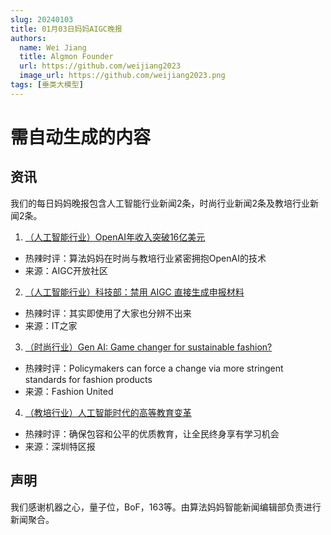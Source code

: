 ```yaml
---
slug: 20240103
title: 01月03日妈妈AIGC晚报
authors:
  name: Wei Jiang
  title: Algmon Founder
  url: https://github.com/weijiang2023
  image_url: https://github.com/weijiang2023.png
tags: [垂类大模型]
---
```


# 需自动生成的内容
## 资讯
我们的每日妈妈晚报包含人工智能行业新闻2条，时尚行业新闻2条及教培行业新闻2条。

1. [（人工智能行业）OpenAI年收入突破16亿美元](https://mp.weixin.qq.com/s/JGsj97ipz_zyk2Xvq5Netg)
* 热辣时评：算法妈妈在时尚与教培行业紧密拥抱OpenAI的技术
* 来源：AIGC开放社区

2. [（人工智能行业）科技部：禁用 AIGC 直接生成申报材料](https://www.ithome.com/0/743/159.htm)
* 热辣时评：其实即使用了大家也分辨不出来
* 来源：IT之家

3. [（时尚行业）Gen AI: Game changer for sustainable fashion?](https://fashionunited.com/news/business/gen-ai-game-changer-for-sustainable-fashion/2024010357643)
* 热辣时评：Policymakers can force a change via more stringent standards for fashion products
* 来源：Fashion United

4. [（教培行业）人工智能时代的高等教育变革](https://new.qq.com/rain/a/20231208A02GL200)
* 热辣时评：确保包容和公平的优质教育，让全民终身享有学习机会
* 来源：深圳特区报

## 声明

我们感谢机器之心，量子位，BoF，163等。由算法妈妈智能新闻编辑部负责进行新闻聚合。